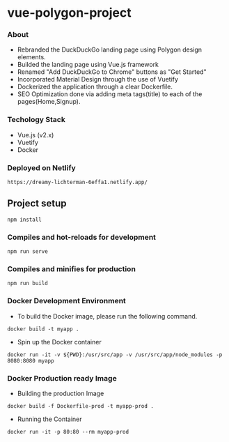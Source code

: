 # vue-polygon-project

### About
- Rebranded the DuckDuckGo landing page using Polygon design elements.
- Builded the landing page using Vue.js framework
- Renamed "Add DuckDuckGo to Chrome" buttons as "Get Started"
- Incorporated Material Design through the use of Vuetify
- Dockerized the application through a clear Dockerfile.
- SEO Optimization done via adding meta tags(title) to each of the pages(Home,Signup).

### Techology Stack
- Vue.js (v2.x)
- Vuetify
- Docker

### Deployed on Netlify
```
https://dreamy-lichterman-6effa1.netlify.app/
```

## Project setup
```
npm install
```

### Compiles and hot-reloads for development
```
npm run serve
```

### Compiles and minifies for production
```
npm run build
```

### Docker Development Environment
- To build the Docker image, please run the following command.
```
docker build -t myapp .
```
- Spin up the Docker container
```
docker run -it -v ${PWD}:/usr/src/app -v /usr/src/app/node_modules -p 8080:8080 myapp
```

### Docker Production ready Image 
- Building the production Image
```
docker build -f Dockerfile-prod -t myapp-prod .
```
- Running the Container
```
docker run -it -p 80:80 --rm myapp-prod
```
